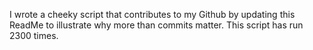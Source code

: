 I wrote a cheeky script that contributes to my Github by updating this ReadMe to illustrate why more than commits matter. This script has run 2300 times.